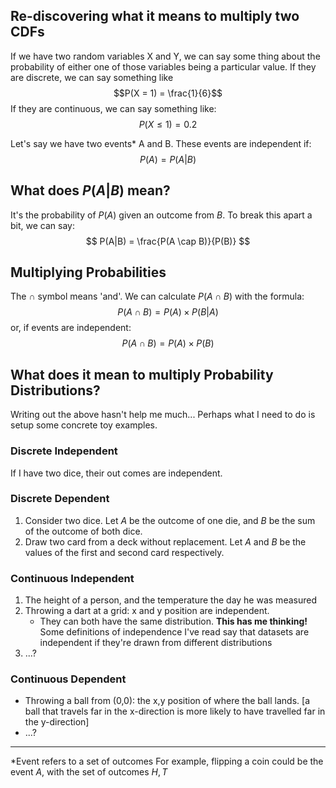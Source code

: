 ## Re-discovering what it means to multiply two CDFs

If we have two random variables X and Y, we can say some thing about the probability of either one of those variables being a particular value. If they are discrete, we can say something like 
$$P(X = 1) = \frac{1}{6}$$
If they are continuous, we can say something like:
$$
P(X \le 1) = 0.2
$$

Let's say we have two events* A and B. These events are independent if:
$$
P(A) = P(A|B)
$$

## What does $P(A|B)$ mean?
It's the probability of $P(A)$ given an outcome from $B$. To break this apart a bit, we can say:
$$
P(A|B) = \frac{P(A \cap B)}{P(B)}
$$

## Multiplying Probabilities
The $\cap$ symbol means 'and'. We can calculate $P(A \cap B)$ with the formula:
$$
P(A \cap B) = P(A) \times P(B|A)
$$
or, if events are independent:
$$
P(A \cap B) = P(A) \times P(B)
$$

## What does it mean to multiply Probability Distributions?
Writing out the above hasn't help me much...
Perhaps what I need to do is setup some concrete toy examples.

### Discrete Independent
If I have two dice, their out comes are independent.

### Discrete Dependent
1. Consider two dice. Let $A$ be the outcome of one die, and $B$ be the sum of the outcome of both dice.
2. Draw two card from a deck without replacement. Let $A$ and $B$ be the values of the first and second card respectively.

### Continuous Independent
1. The height of a person, and the temperature the day he was measured
2. Throwing a dart at a grid: x and y position are independent.
    - They can both have the same distribution. **This has me thinking!** Some definitions of independence I've read say that datasets are independent if they're drawn from different distributions
3. ...?

### Continuous Dependent
- Throwing a ball from (0,0): the x,y position of where the ball lands. [a ball that travels far in the x-direction is more likely to have travelled far in the y-direction]
- ...? 










---


*Event refers to a set of outcomes For example, flipping a coin could be the event $A$, with the set of outcomes ${H,T}$
